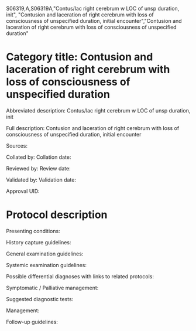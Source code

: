 S06319,A,S06319A,"Contus/lac right cerebrum w LOC of unsp duration, init", "Contusion and laceration of right cerebrum with loss of consciousness of unspecified duration, initial encounter","Contusion and laceration of right cerebrum with loss of consciousness of unspecified duration"
# Category title: Contusion and laceration of right cerebrum with loss of consciousness of unspecified duration

Abbreviated description: Contus/lac right cerebrum w LOC of unsp duration, init

Full description: Contusion and laceration of right cerebrum with loss of consciousness of unspecified duration, initial encounter

Sources:

Collated by:
Collation date:

Reviewed by:
Review date:

Validated by:
Validation date:

Approval UID:

# Protocol description

Presenting conditions:

History capture guidelines:

General examination guidelines:

Systemic examination guidelines:

Possible differential diagnoses with links to related protocols:

Symptomatic / Palliative management:

Suggested diagnostic tests:

Management:

Follow-up guidelines:
